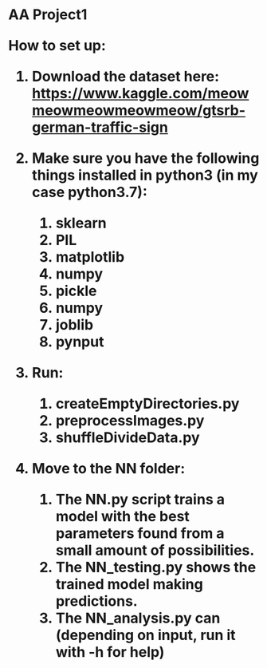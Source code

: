 <h1>AA Project1

How to set up:

1. Download the dataset here: https://www.kaggle.com/meowmeowmeowmeowmeow/gtsrb-german-traffic-sign

2. Make sure you have the following things installed in python3 (in my case python3.7):
	1. sklearn
	2. PIL
	3. matplotlib
	4. numpy
	5. pickle
	6. numpy
	7. joblib
	8. pynput

3. Run:
	1. createEmptyDirectories.py
	2. preprocessImages.py
	3. shuffleDivideData.py

4. Move to the NN folder:
	1. The NN.py script trains a model with the best parameters found from a small amount of possibilities.
	2. The NN_testing.py shows the trained model making predictions.
	3. The NN_analysis.py can (depending on input, run it with -h for help)
